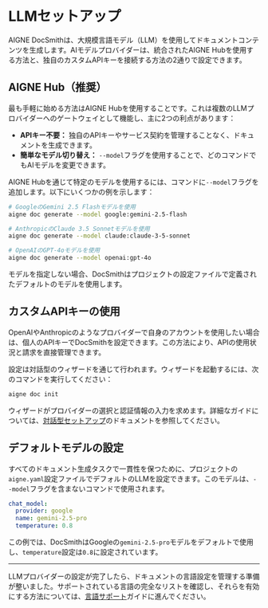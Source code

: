 # LLMセットアップ

AIGNE DocSmithは、大規模言語モデル（LLM）を使用してドキュメントコンテンツを生成します。AIモデルプロバイダーは、統合されたAIGNE Hubを使用する方法と、独自のカスタムAPIキーを接続する方法の2通りで設定できます。

## AIGNE Hub（推奨）

最も手軽に始める方法はAIGNE Hubを使用することです。これは複数のLLMプロバイダーへのゲートウェイとして機能し、主に2つの利点があります：

- **APIキー不要：** 独自のAPIキーやサービス契約を管理することなく、ドキュメントを生成できます。
- **簡単なモデル切り替え：** `--model`フラグを使用することで、どのコマンドでもAIモデルを変更できます。

AIGNE Hubを通じて特定のモデルを使用するには、コマンドに`--model`フラグを追加します。以下にいくつかの例を示します：

```bash Using Different Models via AIGNE Hub icon=mdi:code-braces
# GoogleのGemini 2.5 Flashモデルを使用
aigne doc generate --model google:gemini-2.5-flash

# AnthropicのClaude 3.5 Sonnetモデルを使用
aigne doc generate --model claude:claude-3-5-sonnet

# OpenAIのGPT-4oモデルを使用
aigne doc generate --model openai:gpt-4o
```

モデルを指定しない場合、DocSmithはプロジェクトの設定ファイルで定義されたデフォルトのモデルを使用します。

## カスタムAPIキーの使用

OpenAIやAnthropicのようなプロバイダーで自身のアカウントを使用したい場合は、個人のAPIキーでDocSmithを設定できます。この方法により、APIの使用状況と請求を直接管理できます。

設定は対話型のウィザードを通じて行われます。ウィザードを起動するには、次のコマンドを実行してください：

```bash
aigne doc init
```

ウィザードがプロバイダーの選択と認証情報の入力を求めます。詳細なガイドについては、[対話型セットアップ](./configuration-interactive-setup.md)のドキュメントを参照してください。

## デフォルトモデルの設定

すべてのドキュメント生成タスクで一貫性を保つために、プロジェクトの`aigne.yaml`設定ファイルでデフォルトのLLMを設定できます。このモデルは、`--model`フラグを含まないコマンドで使用されます。

```yaml aigne.yaml icon=mdi:file-code
chat_model:
  provider: google
  name: gemini-2.5-pro
  temperature: 0.8
```

この例では、DocSmithはGoogleの`gemini-2.5-pro`モデルをデフォルトで使用し、`temperature`設定は`0.8`に設定されています。

---

LLMプロバイダーの設定が完了したら、ドキュメントの言語設定を管理する準備が整いました。サポートされている言語の完全なリストを確認し、それらを有効にする方法については、[言語サポート](./configuration-language-support.md)ガイドに進んでください。